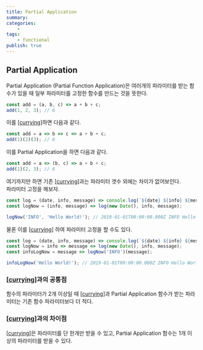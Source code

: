```yaml
---
title: Partial Application
summary: 
categories:
    - 
tags:
    - functional
publish: true
---
```

## Partial Application

Partial Application (Partial Function Application)은 여러개의 파라미터를 받는 함수가 있을 때 일부 파라미터를 고정한 함수를 만드는 것을 뜻한다.

```javascript
const add = (a, b, c) => a + b + c;
add(1, 2, 3); // 6
```

이를 [[currying]]하면 다음과 같다.

```javascript
const add = a => b => c => a + b + c;
add(1)(2)(3); // 6
```

이를 Partial Application을 하면 다음과 같다.

```javascript
const add = a => (b, c) => a + b + c;
add(1)(2, 3); // 6
```

여기까지만 하면 기존 [[currying]]과는 파라미터 갯수 외에는 차이가 없어보인다.  
파라미터 고정을 해보자.

```javascript
const log = (date, info, message) => console.log(`${date} ${info} ${message}`);
const logNow = (info, message) => log(new Date(), info, message);

logNow('INFO', 'Hello World!'); // 2019-01-01T00:00:00.000Z INFO Hello World!
```

물론 이를 [[currying]] 하여 파라미터 고정을 할 수도 있다.

```javascript
const log = (date, info, message) => console.log(`${date} ${info} ${message}`);
const logNow = info => message => log(new Date(), info, message);
const infoLogNow = message => logNow('INFO')(message);

infoLogNow('Hello World!'); // 2019-01-01T00:00:00.000Z INFO Hello World
```

### [[currying]]과의 공통점

함수의 파라미터가 2개 이상일 때 [[currying]]과 Partial Application 함수가 받는 파라미터는 기존 함수 파라미터보다 더 적다.

### [[currying]]과의 차이점

[[currying]]은 파라미터를 단 한개만 받을 수 있고, Partial Application 함수는 1개 이상의 파라미터를 받을 수 있다.

[//begin]: # "Autogenerated link references for markdown compatibility"
[currying]: currying.md "Currying"
[//end]: # "Autogenerated link references"